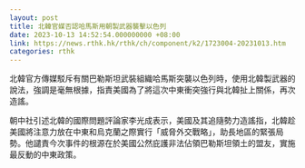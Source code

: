 ```yaml
---
layout: post
title: 北韓官媒否認哈馬斯用朝製武器襲擊以色列
date: 2023-10-13 14:52:54.000000000 +08:00
link: https://news.rthk.hk/rthk/ch/component/k2/1723004-20231013.htm
categories: rthk
---
```


北韓官方傳媒駁斥有關巴勒斯坦武裝組織哈馬斯突襲以色列時，使用北韓製武器的說法，強調是毫無根據，指責美國為了將這次中東衝突強行與北韓扯上關係，再次造謠。

朝中社引述北韓的國際問題評論家李光成表示，美國及其追隨勢力造謠指，北韓趁美國將注意力放在中東和烏克蘭之際實行「威脅外交戰略」，助長地區的緊張局勢。他譴責今次事件的根源在於美國公然庇護非法佔領巴勒斯坦領土的盟友，實施最反動的中東政策。
